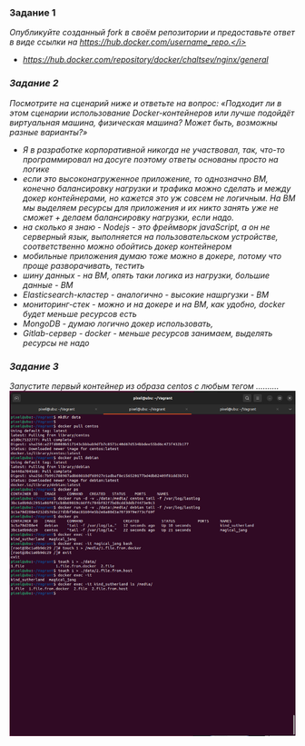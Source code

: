### Задание 1
<i>Опубликуйте созданный fork в своём репозитории и предоставьте ответ в виде ссылки на https://hub.docker.com/username_repo.</i>
* https://hub.docker.com/repository/docker/chaltsev/nginx/general

### Задание 2
<i>Посмотрите на сценарий ниже и ответьте на вопрос: «Подходит ли в этом сценарии использование Docker-контейнеров или лучше подойдёт виртуальная машина, физическая машина? Может быть, возможны разные варианты?»</i>
* Я в разработке корпоративной никогда не участвовал, так, что-то программировал на досуге поэтому ответы основаны просто на логике
* если это высоконагруженное приложение, то однозначно ВМ, конечно балансировку нагрузки и трафика можно сделать и между докер контейнерами, но кажется это уж совсем не логичным. На ВМ мы выделяем ресурсы для приложения и их никто занять уже не сможет + делаем балансировку нагрузки, если надо.
* на сколько я знаю - Nodejs - это фреймворк javaScript, а он не серверный язык, выполняется на пользовательском устройстве, соответственно можно обойтись докер контейнером
* мобильные приложения думаю тоже можно в докере, потому что проще разворачивать, тестить
* шину данных - на ВМ, опять таки логика из нагрузки, большие данные - ВМ
* Elasticsearch-кластер - аналогично - высокие нашргузки - ВМ
* мониторинг-стек - можно и на докере и на ВМ, как удобно, docker будет меньше ресурсов есть
* MongoDB - думаю логично докер использовать,
* Gitlab-сервер - docker - меньше ресурсов занимаем, выделять ресурсы не надо

### Задание 3
<i>Запустите первый контейнер из образа centos c любым тегом ..........</i>
![screen](/screen/5-virt-03.png)

